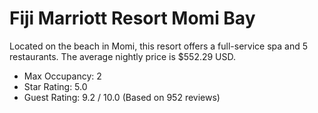 # Fiji Marriott Resort Momi Bay
Located on the beach in Momi, this resort offers a full-service spa and 5 restaurants. The average nightly price is $552.29 USD.
- Max Occupancy: 2
- Star Rating: 5.0
- Guest Rating: 9.2 / 10.0 (Based on 952 reviews)
